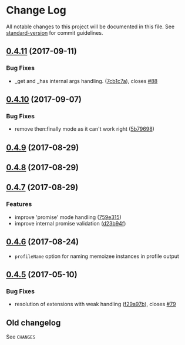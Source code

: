 # Change Log

All notable changes to this project will be documented in this file. See [standard-version](https://github.com/conventional-changelog/standard-version) for commit guidelines.

<a name="0.4.11"></a>
## [0.4.11](https://github.com/medikoo/memoizee/compare/v0.4.10...v0.4.11) (2017-09-11)


### Bug Fixes

* _get and _has internal args handling. ([7cb1c7a](https://github.com/medikoo/memoizee/commit/7cb1c7a)), closes [#88](https://github.com/medikoo/memoizee/issues/88)



<a name="0.4.10"></a>
## [0.4.10](https://github.com/medikoo/memoizee/compare/v0.4.9...v0.4.10) (2017-09-07)


### Bug Fixes

* remove then:finally mode as it can't work right ([5b79698](https://github.com/medikoo/memoizee/commit/5b79698))



<a name="0.4.9"></a>
## [0.4.9](https://github.com/medikoo/memoizee/compare/v0.4.8...v0.4.9) (2017-08-29)



<a name="0.4.8"></a>
## [0.4.8](https://github.com/medikoo/memoizee/compare/v0.4.7...v0.4.8) (2017-08-29)



<a name="0.4.7"></a>
## [0.4.7](https://github.com/medikoo/memoizee/compare/v0.4.6...v0.4.7) (2017-08-29)


### Features

* improve 'promise' mode handling ([759e315](https://github.com/medikoo/memoizee/commit/759e315))
* improve internal promise validation ([d23b94f](https://github.com/medikoo/memoizee/commit/d23b94f))



<a name="0.4.6"></a>
## [0.4.6](https://github.com/medikoo/memoizee/compare/v0.4.5...v0.4.6) (2017-08-24)
* `profileName` option for naming memoizee instances in profile output


<a name="0.4.5"></a>
## [0.4.5](https://github.com/medikoo/memoizee/compare/v0.4.4...v0.4.5) (2017-05-10)


### Bug Fixes

* resolution of extensions with weak handling ([f29a97b](https://github.com/medikoo/memoizee/commit/f29a97b)), closes [#79](https://github.com/medikoo/memoizee/issues/79)

## Old changelog

See `CHANGES`